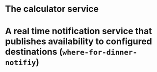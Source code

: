 # The calculator service
# A real time notification service that publishes availability to configured destinations (`where-for-dinner-notifiy`)